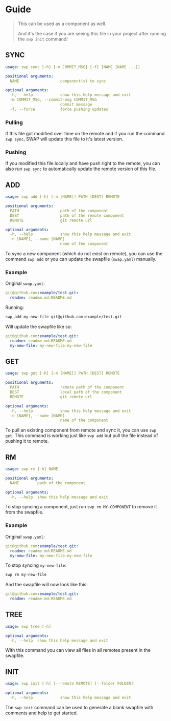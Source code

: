 # Guide

> This can be used as a component as well.
>
> And it's the case if you are seeing this file in your project after
> running the `swp init` command!


## SYNC

```yaml
usage: swp sync [-h] [-m COMMIT_MSG] [-f] [NAME [NAME ...]]

positional arguments:
  NAME                  component(s) to sync

optional arguments:
  -h, --help            show this help message and exit
  -m COMMIT_MSG, --commit-msg COMMIT_MSG
                        commit message
  -f, --force           force pushing updates
```

### Pulling

If this file got modified over time on the remote
and if you run the command `swp sync`,
SWAP will update this file to it's latest version.

### Pushing

If you modified this file locally and have push right
to the remote, you can also run `swp sync` to automatically
update the remote version of this file.


## ADD

```yaml
usage: swp add [-h] [-n [NAME]] PATH [DEST] REMOTE

positional arguments:
  PATH                  path of the component
  DEST                  path of the remote component
  REMOTE                git remote url

optional arguments:
  -h, --help            show this help message and exit
  -n [NAME], --name [NAME]
                        name of the component
```

To sync a new component (which do not exist on remote), you can use the command `swp add` or you can update the swapfile (`swap.yaml`) manually.

### Example

Original `swap.yaml`:
```yaml
git@github.com:example/test.git:
  readme: readme.md:README.md
```
Running:
```bash
swp add my-new-file git@github.com:example/test.git
```

Will update the swapfile like so:
```yaml
git@github.com:example/test.git:
  readme: readme.md:README.md
  my-new-file: my-new-file:my-new-file
```


## GET

```yaml
usage: swp get [-h] [-n [NAME]] PATH [DEST] REMOTE

positional arguments:
  PATH                  remote path of the component
  DEST                  local path of the component
  REMOTE                git remote url

optional arguments:
  -h, --help            show this help message and exit
  -n [NAME], --name [NAME]
                        name of the component
```

To pull an existing component from remote and sync it, you can use `swp get`. This command is working just like `swp add` but pull the file instead of pushing it to remote.


## RM

```yaml
usage: swp rm [-h] NAME

positional arguments:
  NAME        path of the component

optional arguments:
  -h, --help  show this help message and exit
```

To stop syncing a component, just run `swp rm MY-COMPONENT`
to remove it from the swapfile.


### Example

Original `swap.yaml`:
```yaml
git@github.com:example/test.git:
  readme: readme.md:README.md
  my-new-file: my-new-file:my-new-file
```

To stop syncing `my-new-file`:
```bash
swp rm my-new-file
```

And the swapfile will now look like this:
```yaml
git@github.com:example/test.git:
  readme: readme.md:README.md
```


## TREE

```yaml
usage: swp tree [-h]

optional arguments:
  -h, --help  show this help message and exit
```

With this command you can view all files in all remotes present in the swapfile.


## INIT

```yaml
usage: swp init [-h] [--remote REMOTE] [--folder FOLDER]

optional arguments:
  -h, --help            show this help message and exit
```

The `swp init` command can be used to generate a blank swapfile with comments and help to get started.